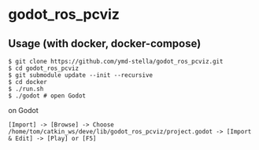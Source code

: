 # godot_ros_pcviz

## Usage (with docker, docker-compose)
```
$ git clone https://github.com/ymd-stella/godot_ros_pcviz.git
$ cd godot_ros_pcviz
$ git submodule update --init --recursive
$ cd docker
$ ./run.sh
$ ./godot # open Godot
```
on Godot
```
[Import] -> [Browse] -> Choose /home/tom/catkin_ws/deve/lib/godot_ros_pcviz/project.godot -> [Import & Edit] -> [Play] or [F5]
```
